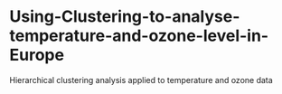 # Using-Clustering-to-analyse-temperature-and-ozone-level-in-Europe
Hierarchical clustering analysis applied to temperature and ozone data
